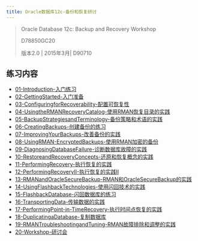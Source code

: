 ```yaml
---
title: Oracle数据库12c-备份和恢复研讨
---
```


> Oracle Database 12c: Backup and Recovery Workshop
>
> D78850GC20
>
> 版本2.0 | 2015年3月| D90710

## 练习内容

- [01-Introduction-入门练习](/database/oracle/oracle-12c/student/1Z0-063-Oracle数据库12c-高级管理/Oracle数据库12c-备份和恢复研讨/01-Introduction-入门练习.html)
- [02-GettingStarted-入门准备](/database/oracle/oracle-12c/student/1Z0-063-Oracle数据库12c-高级管理/Oracle数据库12c-备份和恢复研讨/02-GettingStarted-入门准备.html)
- [03-ConfiguringforRecoverability-配置可恢复性](/database/oracle/oracle-12c/student/1Z0-063-Oracle数据库12c-高级管理/Oracle数据库12c-备份和恢复研讨/03-ConfiguringforRecoverability-配置可恢复性.html)
- [04-UsingtheRMANRecoveryCatalog-使用RMAN恢复目录的实践](/database/oracle/oracle-12c/student/1Z0-063-Oracle数据库12c-高级管理/Oracle数据库12c-备份和恢复研讨/04-UsingtheRMANRecoveryCatalog-使用RMAN恢复目录的实践.html)
- [05-BackupStrategiesandTerminology-备份策略和术语的实践](/database/oracle/oracle-12c/student/1Z0-063-Oracle数据库12c-高级管理/Oracle数据库12c-备份和恢复研讨/05-BackupStrategiesandTerminology-备份策略和术语的实践.html)
- [06-CreatingBackups-创建备份的练习](/database/oracle/oracle-12c/student/1Z0-063-Oracle数据库12c-高级管理/Oracle数据库12c-备份和恢复研讨/06-CreatingBackups-创建备份的练习.html)
- [07-ImprovingYourBackups-改善备份的实践](/database/oracle/oracle-12c/student/1Z0-063-Oracle数据库12c-高级管理/Oracle数据库12c-备份和恢复研讨/07-ImprovingYourBackups-改善备份的实践.html)
- [08-UsingRMAN-EncryptedBackups-使用RMAN加密的备份](/database/oracle/oracle-12c/student/1Z0-063-Oracle数据库12c-高级管理/Oracle数据库12c-备份和恢复研讨/08-UsingRMAN-EncryptedBackups-使用RMAN加密的备份.html)
- [09-DiagnosingDatabaseFailure-诊断数据库故障的实践](/database/oracle/oracle-12c/student/1Z0-063-Oracle数据库12c-高级管理/Oracle数据库12c-备份和恢复研讨/09-DiagnosingDatabaseFailure-诊断数据库故障的实践.html)
- [10-RestoreandRecoveryConcepts-还原和恢复概念的实践](/database/oracle/oracle-12c/student/1Z0-063-Oracle数据库12c-高级管理/Oracle数据库12c-备份和恢复研讨/10-RestoreandRecoveryConcepts-还原和恢复概念的实践.html)
- [11-PerformingRecovery-执行恢复的实践](/database/oracle/oracle-12c/student/1Z0-063-Oracle数据库12c-高级管理/Oracle数据库12c-备份和恢复研讨/11-PerformingRecovery-执行恢复的实践.html)
- [12-PerformingRecoveryII-执行恢复的实践II](/database/oracle/oracle-12c/student/1Z0-063-Oracle数据库12c-高级管理/Oracle数据库12c-备份和恢复研讨/12-PerformingRecoveryII-执行恢复的实践II.html)
- [13-RMANandOracleSecureBackup-RMAN和OracleSecureBackup的实践](/database/oracle/oracle-12c/student/1Z0-063-Oracle数据库12c-高级管理/Oracle数据库12c-备份和恢复研讨/13-RMANandOracleSecureBackup-RMAN和OracleSecureBackup的实践.html)
- [14-UsingFlashbackTechnologies-使用闪回技术的实践](/database/oracle/oracle-12c/student/1Z0-063-Oracle数据库12c-高级管理/Oracle数据库12c-备份和恢复研讨/14-UsingFlashbackTechnologies-使用闪回技术的实践.html)
- [15-FlashbackDatabase-闪回数据库的练习](/database/oracle/oracle-12c/student/1Z0-063-Oracle数据库12c-高级管理/Oracle数据库12c-备份和恢复研讨/15-FlashbackDatabase-闪回数据库的练习.html)
- [16-TransportingData-传输数据的实践](/database/oracle/oracle-12c/student/1Z0-063-Oracle数据库12c-高级管理/Oracle数据库12c-备份和恢复研讨/16-TransportingData-传输数据的实践.html)
- [17-PerformingPoint-in-TimeRecovery-执行时间点恢复的实践](/database/oracle/oracle-12c/student/1Z0-063-Oracle数据库12c-高级管理/Oracle数据库12c-备份和恢复研讨/17-PerformingPoint-in-TimeRecovery-执行时间点恢复的实践.html)
- [18-DuplicatingaDatabase-复制数据库](/database/oracle/oracle-12c/student/1Z0-063-Oracle数据库12c-高级管理/Oracle数据库12c-备份和恢复研讨/18-DuplicatingaDatabase-复制数据库.html)
- [19-RMANTroubleshootingandTuning-RMAN故障排除和调整的实践](/database/oracle/oracle-12c/student/1Z0-063-Oracle数据库12c-高级管理/Oracle数据库12c-备份和恢复研讨/19-RMANTroubleshootingandTuning-RMAN故障排除和调整的实践.html)
- [20-Workshop-研讨会](/database/oracle/oracle-12c/student/1Z0-063-Oracle数据库12c-高级管理/Oracle数据库12c-备份和恢复研讨/20-Workshop-研讨会.html)
